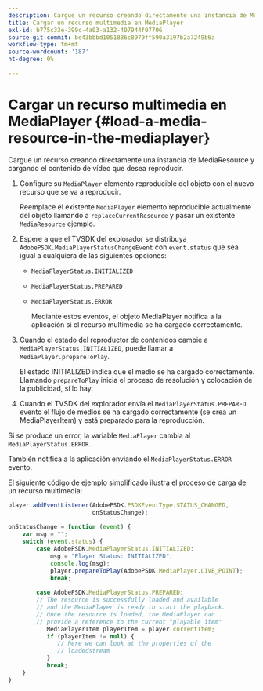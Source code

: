```yaml
---
description: Cargue un recurso creando directamente una instancia de MediaResource y cargando el contenido de vídeo que desea reproducir.
title: Cargar un recurso multimedia en MediaPlayer
exl-id: b775c33e-399c-4a03-a132-407944f07706
source-git-commit: be43bbbd1051886c8979ff590a3197b2a7249b6a
workflow-type: tm+mt
source-wordcount: '187'
ht-degree: 0%

---
```


# Cargar un recurso multimedia en MediaPlayer {#load-a-media-resource-in-the-mediaplayer}

Cargue un recurso creando directamente una instancia de MediaResource y cargando el contenido de vídeo que desea reproducir.

1. Configure su `MediaPlayer` elemento reproducible del objeto con el nuevo recurso que se va a reproducir.

   Reemplace el existente `MediaPlayer` elemento reproducible actualmente del objeto llamando a `replaceCurrentResource` y pasar un existente `MediaResource` ejemplo.

1. Espere a que el TVSDK del explorador se distribuya `AdobePSDK.MediaPlayerStatusChangeEvent` con `event.status` que sea igual a cualquiera de las siguientes opciones:

   * `MediaPlayerStatus.INITIALIZED`
   * `MediaPlayerStatus.PREPARED`
   * `MediaPlayerStatus.ERROR`

      Mediante estos eventos, el objeto MediaPlayer notifica a la aplicación si el recurso multimedia se ha cargado correctamente.

1. Cuando el estado del reproductor de contenidos cambie a `MediaPlayerStatus.INITIALIZED`, puede llamar a `MediaPlayer.prepareToPlay`.

   El estado INITIALIZED indica que el medio se ha cargado correctamente. Llamando `prepareToPlay` inicia el proceso de resolución y colocación de la publicidad, si lo hay.
1. Cuando el TVSDK del explorador envía el `MediaPlayerStatus.PREPARED` evento el flujo de medios se ha cargado correctamente (se crea un MediaPlayerItem) y está preparado para la reproducción.

Si se produce un error, la variable `MediaPlayer` cambia al `MediaPlayerStatus.ERROR`.

También notifica a la aplicación enviando el `MediaPlayerStatus.ERROR` evento.

><!--<a id="example_3774607C6F08473282CF0CB7F3D82373"></a>-->

El siguiente código de ejemplo simplificado ilustra el proceso de carga de un recurso multimedia:

```js
player.addEventListener(AdobePSDK.PSDKEventType.STATUS_CHANGED,  
                        onStatusChange); 
 
onStatusChange = function (event) { 
    var msg = ""; 
    switch (event.status) { 
        case AdobePSDK.MediaPlayerStatus.INITIALIZED: 
            msg = "Player Status: INITIALIZED"; 
            console.log(msg); 
            player.prepareToPlay(AdobePSDK.MediaPlayer.LIVE_POINT); 
            break; 
 
        case AdobePSDK.MediaPlayerStatus.PREPARED: 
        // The resource is successfully loaded and available 
        // and the MediaPlayer is ready to start the playback. 
        // Once the resource is loaded, the MediaPlayer can 
        // provide a reference to the current "playable item" 
           MediaPlayerItem playerItem = player.currentItem; 
           if (playerItem != null) {  
              // here we can look at the properties of the  
              // loadedstream 
           } 
           break; 
    } 
}
```
